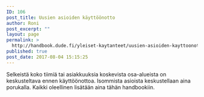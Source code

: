 ```yaml
---
ID: 106
post_title: Uusien asioiden käyttöönotto
author: Roni
post_excerpt: ""
layout: page
permalink: >
  http://handbook.dude.fi/yleiset-kaytanteet/uusien-asioiden-kayttoonotto
published: true
post_date: 2017-08-04 15:15:25
---
```

Selkeistä koko tiimiä tai asiakkuuksia koskevista osa-alueista on keskusteltava ennen käyttöönottoa. Isommista asioista keskustellaan aina porukalla. Kaikki oleellinen lisätään aina tähän handbookiin.